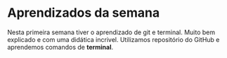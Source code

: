 # Aprendizados da semana

Nesta primeira semana tiver o aprendizado de git e terminal. Muito bem explicado e com uma didática incrivel. Utilizamos repositório do GitHub e aprendemos comandos de **terminal**.